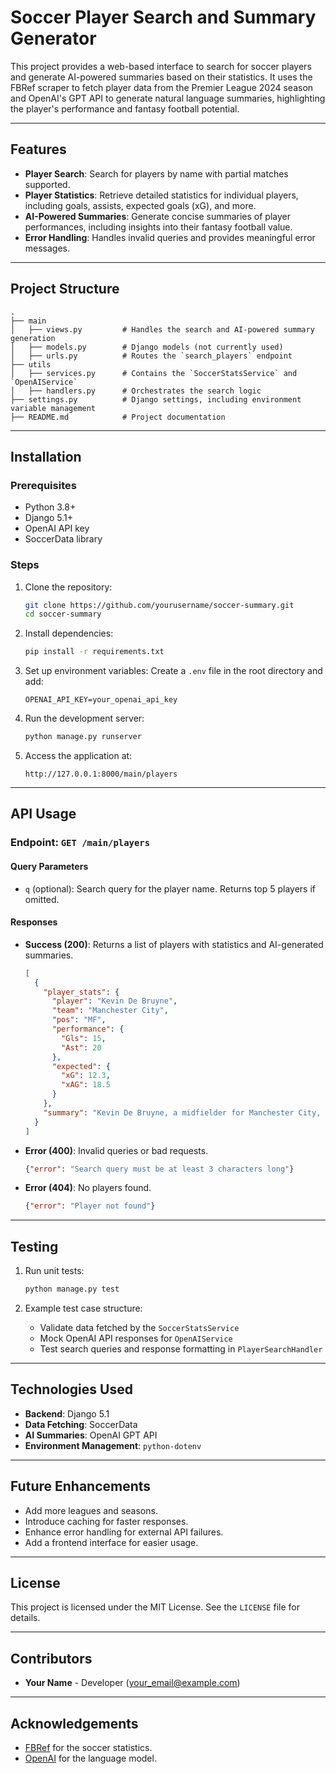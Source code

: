 # Soccer Player Search and Summary Generator

This project provides a web-based interface to search for soccer players and generate AI-powered summaries based on their statistics. It uses the FBRef scraper to fetch player data from the Premier League 2024 season and OpenAI's GPT API to generate natural language summaries, highlighting the player's performance and fantasy football potential.

---

## Features
- **Player Search**: Search for players by name with partial matches supported.
- **Player Statistics**: Retrieve detailed statistics for individual players, including goals, assists, expected goals (xG), and more.
- **AI-Powered Summaries**: Generate concise summaries of player performances, including insights into their fantasy football value.
- **Error Handling**: Handles invalid queries and provides meaningful error messages.

---

## Project Structure

```plaintext
.
├── main
│   ├── views.py         # Handles the search and AI-powered summary generation
│   ├── models.py        # Django models (not currently used)
│   ├── urls.py          # Routes the `search_players` endpoint
├── utils
│   ├── services.py      # Contains the `SoccerStatsService` and `OpenAIService`
│   ├── handlers.py      # Orchestrates the search logic
├── settings.py          # Django settings, including environment variable management
├── README.md            # Project documentation
```

---

## Installation

### Prerequisites
- Python 3.8+
- Django 5.1+
- OpenAI API key
- SoccerData library

### Steps
1. Clone the repository:
   ```bash
   git clone https://github.com/yourusername/soccer-summary.git
   cd soccer-summary
   ```

2. Install dependencies:
   ```bash
   pip install -r requirements.txt
   ```

3. Set up environment variables:
   Create a `.env` file in the root directory and add:
   ```plaintext
   OPENAI_API_KEY=your_openai_api_key
   ```

4. Run the development server:
   ```bash
   python manage.py runserver
   ```

5. Access the application at:
   ```plaintext
   http://127.0.0.1:8000/main/players
   ```

---

## API Usage

### Endpoint: `GET /main/players`
#### Query Parameters
- `q` (optional): Search query for the player name. Returns top 5 players if omitted.

#### Responses
- **Success (200)**: Returns a list of players with statistics and AI-generated summaries.
  ```json
  [
    {
      "player_stats": {
        "player": "Kevin De Bruyne",
        "team": "Manchester City",
        "pos": "MF",
        "performance": {
          "Gls": 15,
          "Ast": 20
        },
        "expected": {
          "xG": 12.3,
          "xAG": 18.5
        }
      },
      "summary": "Kevin De Bruyne, a midfielder for Manchester City, excelled with 15 goals and 20 assists, making him a top fantasy football choice."
    }
  ]
  ```
- **Error (400)**: Invalid queries or bad requests.
  ```json
  {"error": "Search query must be at least 3 characters long"}
  ```
- **Error (404)**: No players found.
  ```json
  {"error": "Player not found"}
  ```

---

## Testing

1. Run unit tests:
   ```bash
   python manage.py test
   ```

2. Example test case structure:
   - Validate data fetched by the `SoccerStatsService`
   - Mock OpenAI API responses for `OpenAIService`
   - Test search queries and response formatting in `PlayerSearchHandler`

---

## Technologies Used
- **Backend**: Django 5.1
- **Data Fetching**: SoccerData
- **AI Summaries**: OpenAI GPT API
- **Environment Management**: `python-dotenv`

---

## Future Enhancements
- Add more leagues and seasons.
- Introduce caching for faster responses.
- Enhance error handling for external API failures.
- Add a frontend interface for easier usage.

---

## License
This project is licensed under the MIT License. See the `LICENSE` file for details.

---

## Contributors
- **Your Name** - Developer ([your_email@example.com](mailto:your_email@example.com))

---

## Acknowledgements
- [FBRef](https://fbref.com) for the soccer statistics.
- [OpenAI](https://openai.com) for the language model.

